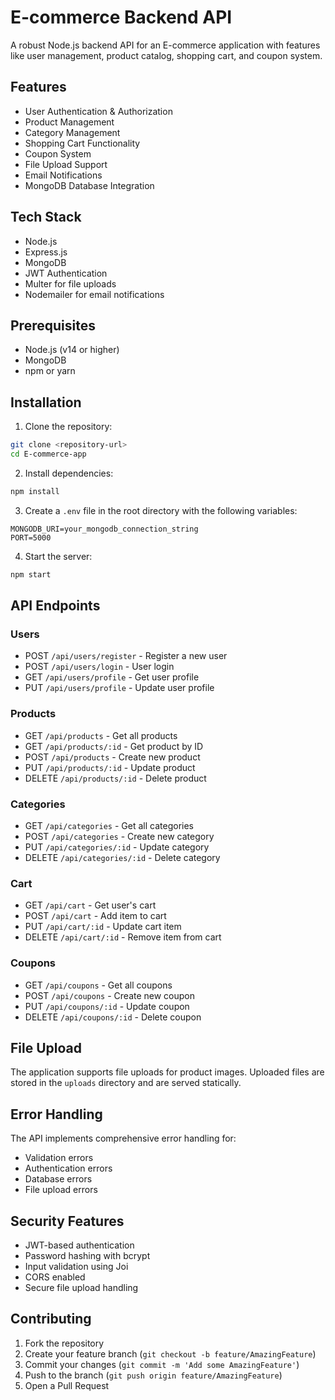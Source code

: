 # E-commerce Backend API

A robust Node.js backend API for an E-commerce application with features like user management, product catalog, shopping cart, and coupon system.

## Features

- User Authentication & Authorization
- Product Management
- Category Management
- Shopping Cart Functionality
- Coupon System
- File Upload Support
- Email Notifications
- MongoDB Database Integration

## Tech Stack

- Node.js
- Express.js
- MongoDB
- JWT Authentication
- Multer for file uploads
- Nodemailer for email notifications

## Prerequisites

- Node.js (v14 or higher)
- MongoDB
- npm or yarn

## Installation

1. Clone the repository:

```bash
git clone <repository-url>
cd E-commerce-app
```

2. Install dependencies:

```bash
npm install
```

3. Create a `.env` file in the root directory with the following variables:

```env
MONGODB_URI=your_mongodb_connection_string
PORT=5000
```

4. Start the server:

```bash
npm start
```

## API Endpoints

### Users

- POST `/api/users/register` - Register a new user
- POST `/api/users/login` - User login
- GET `/api/users/profile` - Get user profile
- PUT `/api/users/profile` - Update user profile

### Products

- GET `/api/products` - Get all products
- GET `/api/products/:id` - Get product by ID
- POST `/api/products` - Create new product
- PUT `/api/products/:id` - Update product
- DELETE `/api/products/:id` - Delete product

### Categories

- GET `/api/categories` - Get all categories
- POST `/api/categories` - Create new category
- PUT `/api/categories/:id` - Update category
- DELETE `/api/categories/:id` - Delete category

### Cart

- GET `/api/cart` - Get user's cart
- POST `/api/cart` - Add item to cart
- PUT `/api/cart/:id` - Update cart item
- DELETE `/api/cart/:id` - Remove item from cart

### Coupons

- GET `/api/coupons` - Get all coupons
- POST `/api/coupons` - Create new coupon
- PUT `/api/coupons/:id` - Update coupon
- DELETE `/api/coupons/:id` - Delete coupon

## File Upload

The application supports file uploads for product images. Uploaded files are stored in the `uploads` directory and are served statically.

## Error Handling

The API implements comprehensive error handling for:

- Validation errors
- Authentication errors
- Database errors
- File upload errors

## Security Features

- JWT-based authentication
- Password hashing with bcrypt
- Input validation using Joi
- CORS enabled
- Secure file upload handling

## Contributing

1. Fork the repository
2. Create your feature branch (`git checkout -b feature/AmazingFeature`)
3. Commit your changes (`git commit -m 'Add some AmazingFeature'`)
4. Push to the branch (`git push origin feature/AmazingFeature`)
5. Open a Pull Request